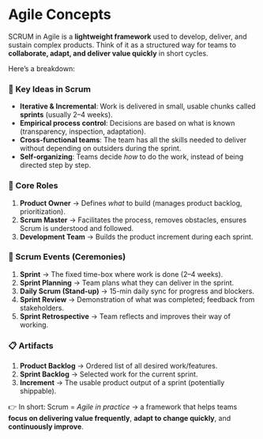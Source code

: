 # Agile Concepts
SCRUM in Agile is a **lightweight framework** used to develop, deliver, and sustain complex products.
Think of it as a structured way for teams to **collaborate, adapt, and deliver value quickly** in short cycles.

Here’s a breakdown:

### 🔑 Key Ideas in Scrum

* **Iterative & Incremental**: Work is delivered in small, usable chunks called **sprints** (usually 2–4 weeks).
* **Empirical process control**: Decisions are based on what is known (transparency, inspection, adaptation).
* **Cross-functional teams**: The team has all the skills needed to deliver without depending on outsiders during the sprint.
* **Self-organizing**: Teams decide *how* to do the work, instead of being directed step by step.

### 🧩 Core Roles

1. **Product Owner** → Defines *what* to build (manages product backlog, prioritization).
2. **Scrum Master** → Facilitates the process, removes obstacles, ensures Scrum is understood and followed.
3. **Development Team** → Builds the product increment during each sprint.

### 📅 Scrum Events (Ceremonies)

1. **Sprint** → The fixed time-box where work is done (2–4 weeks).
2. **Sprint Planning** → Team plans what they can deliver in the sprint.
3. **Daily Scrum (Stand-up)** → 15-min daily sync for progress and blockers.
4. **Sprint Review** → Demonstration of what was completed; feedback from stakeholders.
5. **Sprint Retrospective** → Team reflects and improves their way of working.

### 📋 Artifacts

1. **Product Backlog** → Ordered list of all desired work/features.
2. **Sprint Backlog** → Selected work for the current sprint.
3. **Increment** → The usable product output of a sprint (potentially shippable).

👉 In short:
Scrum = *Agile in practice* → a framework that helps teams **focus on delivering value frequently**, **adapt to change quickly**, and **continuously improve**.
